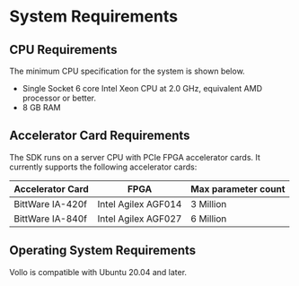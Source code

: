 # System Requirements

## CPU Requirements

The minimum CPU specification for the system is shown below.

- Single Socket 6 core Intel Xeon CPU at 2.0 GHz, equivalent AMD processor or better.
- 8 GB RAM

## Accelerator Card Requirements

The SDK runs on a server CPU with PCIe FPGA accelerator cards.
It currently supports the following accelerator cards:

| Accelerator Card | FPGA                | Max parameter count |
| ---------------- | ------------------- | ------------------- |
| BittWare IA-420f | Intel Agilex AGF014 | 3 Million           |
| BittWare IA-840f | Intel Agilex AGF027 | 6 Million           |

## Operating System Requirements

Vollo is compatible with Ubuntu 20.04 and later.
